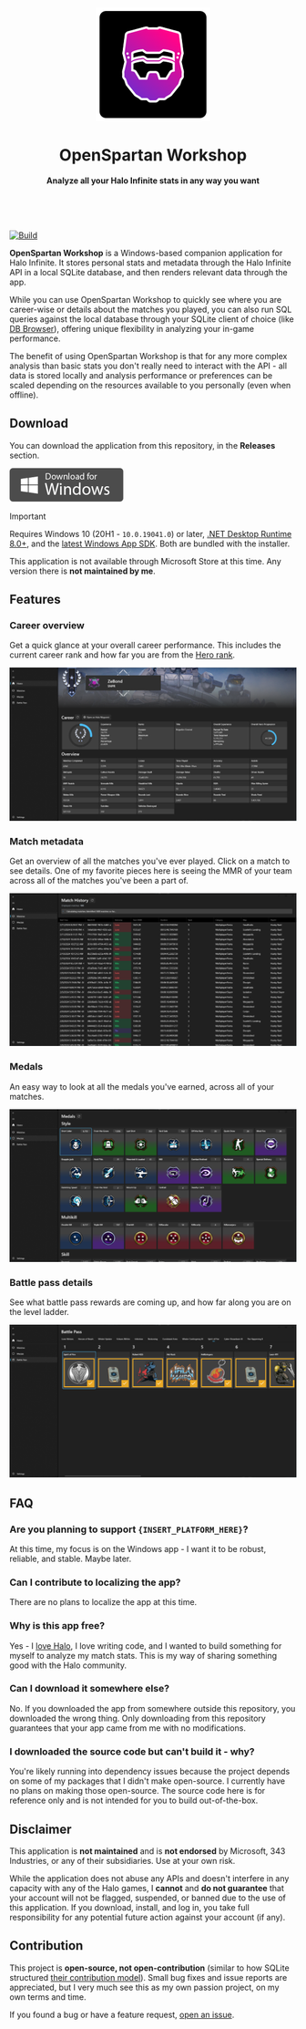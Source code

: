 <div align="center">
	<img src="src/OpenSpartan.Workshop/CustomImages/logo-icon.png" width="200" height="200">
	<h1>OpenSpartan Workshop</h1>
	<p>
		<b>Analyze all your Halo Infinite stats in any way you want</b>
	</p>
	<br>
	<br>
	<br>
</div>

[![Build](https://github.com/OpenSpartan/openspartan-workshop/actions/workflows/build.yml/badge.svg)](https://github.com/OpenSpartan/openspartan-workshop/actions/workflows/build.yml)

**OpenSpartan Workshop** is a Windows-based companion application for Halo Infinite. It stores personal stats and metadata through the Halo Infinite API in a local SQLite database, and then renders relevant data through the app.

While you can use OpenSpartan Workshop to quickly see where you are career-wise or details about the matches you played, you can also run SQL queries against the local database through your SQLite client of choice (like [DB Browser](https://sqlitebrowser.org/)), offering unique flexibility in analyzing your in-game performance.

The benefit of using OpenSpartan Workshop is that for any more complex analysis than basic stats you don't really need to interact with the API - all data is stored locally and analysis performance or preferences can be scaled depending on the resources available to you personally (even when offline).

## Download

You can download the application from this repository, in the **Releases** section.

<a href="https://github.com/OpenSpartan/openspartan-workshop/releases/download/1.0.1/OpenSpartan.Workshop.Installer.Bundle.exe"><img alt="Download for Windows button" src="media/windows-download.gif" width="200"></a>

>[!IMPORTANT]
>Requires Windows 10 (20H1 - `10.0.19041.0`) or later, [.NET Desktop Runtime 8.0+](https://dotnet.microsoft.com/download/dotnet/8.0), and the [latest Windows App SDK](https://learn.microsoft.com/windows/apps/windows-app-sdk/downloads). Both are bundled with the installer.

This application is not available through Microsoft Store at this time. Any version there is **not maintained by me**.

## Features

### Career overview

Get a quick glance at your overall career performance. This includes the current career rank and how far you are from the [Hero rank](https://www.halowaypoint.com/news/career-rank-overview-season-4).

![Screenshot showing the career overview](media/career-overview.png)

### Match metadata

Get an overview of all the matches you've ever played. Click on a match to see details. One of my favorite pieces here is seeing the MMR of your team across all of the matches you've been a part of.

![Screenshot showing match metadata](media/match-stats.png)

### Medals

An easy way to look at all the medals you've earned, across all of your matches.

![Screenshot showing medal metadata](media/medal-overview.png)

### Battle pass details

See what battle pass rewards are coming up, and how far along you are on the level ladder.

![Screenshot showing battle pass details](media/battle-pass-overview.png)

## FAQ

### Are you planning to support `{INSERT_PLATFORM_HERE}`?

At this time, my focus is on the Windows app - I want it to be robust, reliable, and stable. Maybe later.

### Can I contribute to localizing the app?

There are no plans to localize the app at this time.

### Why is this app free?

Yes - I [love Halo](https://den.dev/halo), I love writing code, and I wanted to build something for myself to analyze my match stats. This is my way of sharing something good with the Halo community.

### Can I download it somewhere else?

No. If you downloaded the app from somewhere outside this repository, you downloaded the wrong thing. Only downloading from this repository guarantees that your app came from me with no modifications.

### I downloaded the source code but can't build it - why?

You're likely running into dependency issues because the project depends on some of my packages that I didn't make open-source. I currently have no plans on making those open-source. The source code here is for reference only and is not intended for you to build out-of-the-box.

## Disclaimer

This application is **not maintained** and is **not endorsed** by Microsoft, 343 Industries, or any of their subsidiaries. Use at your own risk.

While the application does not abuse any APIs and doesn't interfere in any capacity with any of the Halo games, I **cannot** and **do not guarantee** that your account will not be flagged, suspended, or banned due to the use of this application. If you download, install, and log in, you take full responsibility for any potential future action against your account (if any).

## Contribution

This project is **open-source, not open-contribution** (similar to how SQLite structured [their contribution model](https://www.sqlite.org/copyright.html)). Small bug fixes and issue reports are appreciated, but I very much see this as my own passion project, on my own terms and time.

If you found a bug or have a feature request, [open an issue](/OpenSpartan/openspartan-workshop/issues).
